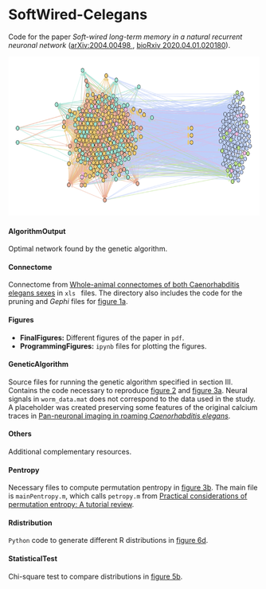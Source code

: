 # SoftWired-Celegans
Code for the paper *Soft-wired long-term memory in a natural recurrent neuronal network* ([arXiv:2004.00498
](https://arxiv.org/abs/2004.00498), [bioRxiv 2020.04.01.020180](https://www.biorxiv.org/content/10.1101/2020.04.01.020180v1.abstract)).

<p align="center">
    <img width="750" height="320"src="others/graph.png">
</p>


#### AlgorithmOutput

Optimal network found by the genetic algorithm. 

#### Connectome

Connectome from [Whole-animal connectomes of both Caenorhabditis elegans sexes](https://www.nature.com/articles/s41586-019-1352-7) in `xls ` files. The directory also includes the code for the pruning and *Gephi* files for <u>figure 1a</u>.

#### Figures

- **FinalFigures:** Different figures of the paper in `pdf`.
- **ProgrammingFigures:** `ipynb` files for plotting the figures.

#### GeneticAlgorithm

Source files for running the genetic algorithm specified in section III. Contains the code necessary to reproduce <u>figure 2</u> and <u>figure 3a</u>. Neural signals in `worm_data.mat` does not correspond to the data used in the study. A placeholder was created preserving some features of the original calcium traces in [Pan-neuronal imaging in roaming *Caenorhabditis elegans*](https://www.pnas.org/content/113/8/E1082.long).

#### Others

Additional complementary resources.

#### Pentropy

Necessary files to compute permutation pentropy in <u>figure 3b</u>.  The main file is `mainPentropy.m`, which calls `petropy.m` from [Practical considerations of permutation entropy: A tutorial review](https://link.springer.com/article/10.1140/epjst/e2013-01862-7).

#### Rdistribution

`Python` code to generate different R distributions in <u>figure 6d</u>.

#### StatisticalTest

Chi-square test to compare distributions in <u>figure 5b</u>.







